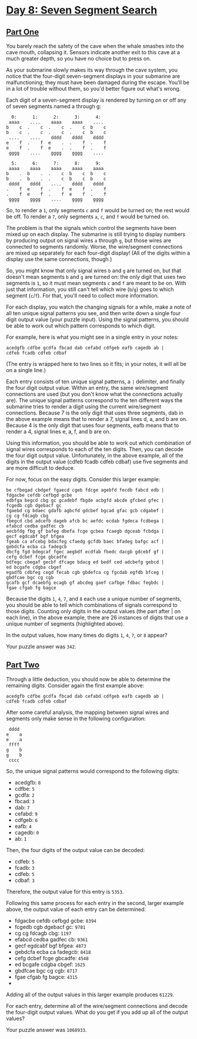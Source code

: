 # [Day 8: Seven Segment Search](https://adventofcode.com/2021/day/8)

## [Part One](https://adventofcode.com/2021/day/8#part1)

You barely reach the safety of the cave when the whale smashes into the cave mouth, collapsing it. Sensors indicate
another exit to this cave at a much greater depth, so you have no choice but to press on.

As your submarine slowly makes its way through the cave system, you notice that the four-digit seven-segment displays in
your submarine are malfunctioning; they must have been damaged during the escape. You'll be in a lot of trouble without
them, so you'd better figure out what's wrong.

Each digit of a seven-segment display is rendered by turning on or off any of seven segments named a through g:

```text
  0:      1:      2:      3:      4:
 aaaa    ....    aaaa    aaaa    ....
b    c  .    c  .    c  .    c  b    c
b    c  .    c  .    c  .    c  b    c
 ....    ....    dddd    dddd    dddd
e    f  .    f  e    .  .    f  .    f
e    f  .    f  e    .  .    f  .    f
 gggg    ....    gggg    gggg    ....

  5:      6:      7:      8:      9:
 aaaa    aaaa    aaaa    aaaa    aaaa
b    .  b    .  .    c  b    c  b    c
b    .  b    .  .    c  b    c  b    c
 dddd    dddd    ....    dddd    dddd
.    f  e    f  .    f  e    f  .    f
.    f  e    f  .    f  e    f  .    f
 gggg    gggg    ....    gggg    gggg
```

So, to render a `1`, only segments `c` and `f` would be turned on; the rest would be off. To render a `7`, only
segments `a`, `c`, and `f` would be turned on.

The problem is that the signals which control the segments have been mixed up on each display. The submarine is still
trying to display numbers by producing output on signal wires `a` through `g`, but those wires are connected to segments
randomly. Worse, the wire/segment connections are mixed up separately for each four-digit display! (All of the digits
within a display use the same connections, though.)

So, you might know that only signal wires `b` and `g` are turned on, but that doesn't mean segments `b` and `g` are
turned on: the only digit that uses two segments is `1`, so it must mean segments `c` and `f` are meant to be on. With
just that information, you still can't tell which wire (`b`/`g`) goes to which segment (`c`/`f`). For that, you'll need
to collect more information.

For each display, you watch the changing signals for a while, make a note of all ten unique signal patterns you see, and
then write down a single four digit output value (your puzzle input). Using the signal patterns, you should be able to
work out which pattern corresponds to which digit.

For example, here is what you might see in a single entry in your notes:

```text
acedgfb cdfbe gcdfa fbcad dab cefabd cdfgeb eafb cagedb ab |
cdfeb fcadb cdfeb cdbaf
```

(The entry is wrapped here to two lines so it fits; in your notes, it will all be on a single line.)

Each entry consists of ten unique signal patterns, a `|` delimiter, and finally the four digit output value. Within an
entry, the same wire/segment connections are used (but you don't know what the connections actually are). The unique
signal patterns correspond to the ten different ways the submarine tries to render a digit using the current
wire/segment connections. Because 7 is the only digit that uses three segments, dab in the above example means that to
render a 7, signal lines d, a, and b are on. Because 4 is the only digit that uses four segments, eafb means that to
render a 4, signal lines e, a, f, and b are on.

Using this information, you should be able to work out which combination of signal wires corresponds to each of the ten
digits. Then, you can decode the four digit output value. Unfortunately, in the above example, all of the digits in the
output value (cdfeb fcadb cdfeb cdbaf) use five segments and are more difficult to deduce.

For now, focus on the easy digits. Consider this larger example:

```text
be cfbegad cbdgef fgaecd cgeb fdcge agebfd fecdb fabcd edb |
fdgacbe cefdb cefbgd gcbe
edbfga begcd cbg gc gcadebf fbgde acbgfd abcde gfcbed gfec |
fcgedb cgb dgebacf gc
fgaebd cg bdaec gdafb agbcfd gdcbef bgcad gfac gcb cdgabef |
cg cg fdcagb cbg
fbegcd cbd adcefb dageb afcb bc aefdc ecdab fgdeca fcdbega |
efabcd cedba gadfec cb
aecbfdg fbg gf bafeg dbefa fcge gcbea fcaegb dgceab fcbdga |
gecf egdcabf bgf bfgea
fgeab ca afcebg bdacfeg cfaedg gcfdb baec bfadeg bafgc acf |
gebdcfa ecba ca fadegcb
dbcfg fgd bdegcaf fgec aegbdf ecdfab fbedc dacgb gdcebf gf |
cefg dcbef fcge gbcadfe
bdfegc cbegaf gecbf dfcage bdacg ed bedf ced adcbefg gebcd |
ed bcgafe cdgba cbgef
egadfb cdbfeg cegd fecab cgb gbdefca cg fgcdab egfdb bfceg |
gbdfcae bgc cg cgb
gcafb gcf dcaebfg ecagb gf abcdeg gaef cafbge fdbac fegbdc |
fgae cfgab fg bagce
```

Because the digits `1`, `4`, `7`, and `8` each use a unique number of segments, you should be able to tell which
combinations of signals correspond to those digits. Counting only digits in the output values (the part after | on each
line), in the above example, there are 26 instances of digits that use a unique number of segments (highlighted above).

In the output values, how many times do digits `1`, `4`, `7`, or `8` appear?

Your puzzle answer was `342`.

## [Part Two](https://adventofcode.com/2021/day/8#part2)

Through a little deduction, you should now be able to determine the remaining digits. Consider again the first example
above:

```text
acedgfb cdfbe gcdfa fbcad dab cefabd cdfgeb eafb cagedb ab |
cdfeb fcadb cdfeb cdbaf
```

After some careful analysis, the mapping between signal wires and segments only make sense in the following
configuration:

```text
 dddd
e    a
e    a
 ffff
g    b
g    b
 cccc
```

So, the unique signal patterns would correspond to the following digits:

* acedgfb: `8`
* cdfbe: `5`
* gcdfa: `2`
* fbcad: `3`
* dab: `7`
* cefabd: `9`
* cdfgeb: `6`
* eafb: `4`
* cagedb: `0`
* ab: `1`

Then, the four digits of the output value can be decoded:

* cdfeb: `5`
* fcadb: `3`
* cdfeb: `5`
* cdbaf: `3`

Therefore, the output value for this entry is `5353`.

Following this same process for each entry in the second, larger example above, the output value of each entry can be
determined:

* fdgacbe cefdb cefbgd gcbe: `8394`
* fcgedb cgb dgebacf gc: `9781`
* cg cg fdcagb cbg: `1197`
* efabcd cedba gadfec cb: `9361`
* gecf egdcabf bgf bfgea: `4873`
* gebdcfa ecba ca fadegcb: `8418`
* cefg dcbef fcge gbcadfe: `4548`
* ed bcgafe cdgba cbgef: `1625`
* gbdfcae bgc cg cgb: `8717`
* fgae cfgab fg bagce: `4315`
*

Adding all of the output values in this larger example produces `61229`.

For each entry, determine all of the wire/segment connections and decode the four-digit output values. What do you get
if you add up all of the output values?

Your puzzle answer was `1068933`.